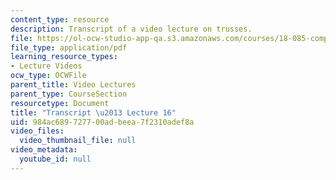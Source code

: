 ```yaml
---
content_type: resource
description: Transcript of a video lecture on trusses.
file: https://ol-ocw-studio-app-qa.s3.amazonaws.com/courses/18-085-computational-science-and-engineering-i-fall-2008/984ac689727700adbeea7f2310adef8a_18-085F08-L16.pdf
file_type: application/pdf
learning_resource_types:
- Lecture Videos
ocw_type: OCWFile
parent_title: Video Lectures
parent_type: CourseSection
resourcetype: Document
title: "Transcript \u2013 Lecture 16"
uid: 984ac689-7277-00ad-beea-7f2310adef8a
video_files:
  video_thumbnail_file: null
video_metadata:
  youtube_id: null
---
```

